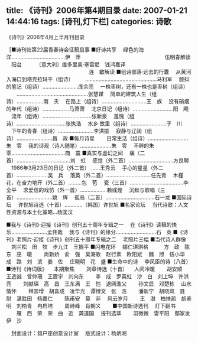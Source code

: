 title: 《诗刊》2006年第4期目录
date: 2007-01-21 14:44:16
tags: [诗刊,灯下栏]
categories: 诗歌
---
  <p>《诗刊》2006年4月上半月刊目录</p> 
  <p>［■诗刊社第22届青春诗会征稿启事 ■好诗共享 　绿色的海洋………………………………伊　萍 　　　　　　　　　　　　　　　　伍明春解读 　阳台 　　　〔意大利〕维多里奥&middot;塞雷尼　钱鸿嘉译 　　　　　　　　　　　　　　　　连　敏解读 ■组诗部落&middot;远去的行囊 　从黄河入海口到塔克拉玛干（组诗） 　　…………………………………………马利军 　颤抖的笔记（组诗）……………………庞余亮 　一株枣树，还有一株也是枣树（组诗） 　　…………………………………………张慧谋 　简单的建筑人生（组诗）………………南　夫 　在路上（组诗）…………………………王　族 　没有硝烟的年代（组诗）………………马萧萧 　北京日记（组诗）………………………阳　飏 　流年（组诗）……………………………张新泉 　羞愧（组诗）……………………………张执浩 　水乡&middot;故里（组诗）……………………子　川 　下午的青春（组诗）……………………李洪振 　寂静与辽阔（组诗）……………………昌　政 ■每月诗星　 　日常生活（组诗）………………………朱　零 　我的诗观（诗人随笔）…………………朱　零 　不醉的朱零………………………………商　震 ■真实与虚幻之间 　痛（二首）………………………………刘　虹 　感觉（外二首）…………………………方良聘 　1986年3月23日的日记（外二首） ……王秀云 　手心的星星（外二首）…………………吴　兵 　落英（外二首）…………………………任先青 　木槿花，在奋力地开（外二首）………包　苞 　瓷（三首）………………………………李全平 　求爱信的戏仿（外一首）………………赖彧煌 　沉默与歌唱（三首）……………………姚　辉 　孤岛（二首）……………………………石一龙 ■国际诗坛 　许世旭诗选（十首）…………〔韩国〕许世旭 ■名家论坛 　当代诗歌：人文性资源与本土化策略…杨匡汉</p> 
 <!-- more --><p>■我与《诗刊》&middot;迎接《诗刊》创刊五十周年专辑之一 　在《诗刊》读稿的快乐……………………孟伟哉 　我与《诗刊》的缘分………………………石　英 ■《诗刊》老照片&middot;迎接《诗刊》创刊五十周年专辑之二 　老照片三幅 ■当代诗人群像 　刘兰松　田　牧　步九江　王振平 ■闪电花环 　娜仁琪琪格　　　方　政　陈　东　巫　嗄　 　尚新娇　俞　强　吴海歌　赵行素　欧阳斌 　魏　旭　伍小华　成　路　刘　滨　姜　佐 　庄晓明　花　盛 ■生命中的诗 　李风臣的诗（八首） ■诗刊《诗词版》 　本期聚焦 　　刘章诗选（十首） 　人间冷暖 　　胡安顺　王逸诚　曾仲珊　王震宇　刘向东 　　李　成　罗英虹　沙　白　刘上坤　许洪亮 　　刘献琛　高　昌　王东满　王　恺　退网渔父 　　孙文启　邓楚栋 　山水情怀 　　林崇增　胡喜成　凌华光　谭博文　张　浩 　　潘新宁　胡晓岚　聂　耐　湛胜田　杨嘉仁 　　陈甫安　莫　非 　风云岁月 　　王　澍　柏扶疏　胡鉴明　刘柏青　冉启培 　　周峙峰　肖朝义　　 ■中国新诗选刊 　灯下翻书 　　雁　西　荣　荣　曲　近　龚道国 　报刊选萃 　　羽微微　雷平阳　鄢家发　伊　沙 　</p> 
  <p>　封面设计：猎户座创意设计室 　版式设计：杨炳湘</p> 
